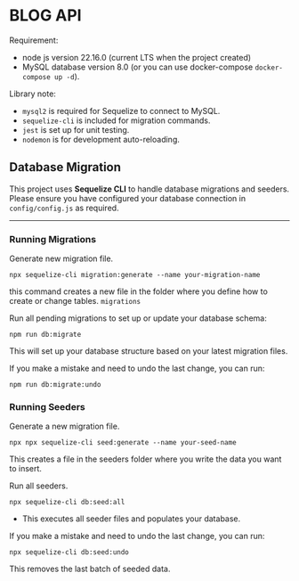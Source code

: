 # BLOG API

Requirement:
- node js version 22.16.0 (current LTS when the project created)
- MySQL database version 8.0 (or you can use docker-compose `docker-compose up -d`).

Library note:
- `mysql2` is required for Sequelize to connect to MySQL.
- `sequelize-cli` is included for migration commands.
- `jest` is set up for unit testing.
- `nodemon` is for development auto-reloading.


## Database Migration

This project uses **Sequelize CLI** to handle database migrations and seeders. Please ensure you have configured your database connection in `config/config.js` as required.

---

### Running Migrations
Generate new migration file.
```shell
npx sequelize-cli migration:generate --name your-migration-name
```
this command creates a new file in the folder where you define how to create or change tables. `migrations`


Run all pending migrations to set up or update your database schema:
```shell
npm run db:migrate
```
This will set up your database structure based on your latest migration files.

If you make a mistake and need to undo the last change, you can run:
```shell
npm run db:migrate:undo
```


### Running Seeders
Generate a new migration file.
```shell
npx npx sequelize-cli seed:generate --name your-seed-name
```
This creates a file in the seeders folder where you write the data you want to insert.

Run all seeders.
```shell
npx sequelize-cli db:seed:all
```
- This executes all seeder files and populates your database.

If you make a mistake and need to undo the last change, you can run:
```shell
npx sequelize-cli db:seed:undo
```
This removes the last batch of seeded data.

